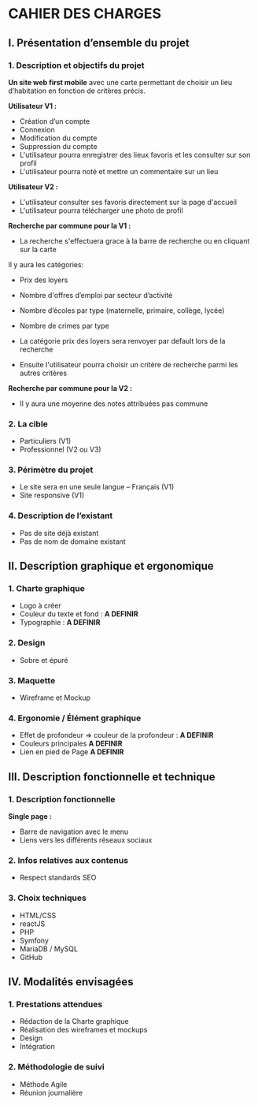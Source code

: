 # CAHIER DES CHARGES

## I. Présentation d’ensemble du projet

### 1. Description et objectifs du projet

**Un site web first mobile** avec une carte permettant de choisir un lieu d’habitation en fonction de critères précis.

**Utilisateur V1 :**

- Création d’un compte
- Connexion
- Modification du compte
- Suppression du compte
- L'utilisateur pourra enregistrer des lieux favoris et les consulter sur son profil
- L'utilisateur pourra noté et mettre un commentaire sur un lieu

**Utilisateur V2 :**

- L'utilisateur consulter ses favoris directement sur la page d'accueil
- L'utilisateur pourra télécharger une photo de profil
  
**Recherche par commune pour la V1 :**

- La recherche s'effectuera grace à la barre de recherche ou en cliquant sur la carte

Il y aura les catégories:

- Prix des loyers
- Nombre d'offres d’emploi par secteur d’activité
- Nombre d’écoles par type (maternelle, primaire, collège, lycée)
- Nombre de crimes par type
  
- La catégorie prix des loyers sera renvoyer par default lors de la recherche
- Ensuite l'utilisateur pourra choisir un critère de recherche parmi les autres critères
  
**Recherche par commune pour la V2 :**

- Il y aura une moyenne des notes attribuées pas commune

### 2. La cible

- Particuliers (V1)
- Professionnel (V2 ou V3)

### 3. Périmètre du projet

- Le site sera en une seule langue – Français (V1)
- Site responsive (V1)

### 4. Description de l’existant

- Pas de site déjà existant
- Pas de nom de domaine existant

## II. Description graphique et ergonomique

### 1. Charte graphique

- Logo à créer
- Couleur du texte et fond : **A DEFINIR**
- Typographie : **A DEFINIR**

### 2. Design

- Sobre et épuré

### 3. Maquette

- Wireframe et Mockup

### 4. Ergonomie / Élément graphique

- Effet de profondeur => couleur de la profondeur : **A DEFINIR**
- Couleurs principales **A DEFINIR**
- Lien en pied de Page **A DEFINIR**

## III. Description fonctionnelle et technique

### 1. Description fonctionnelle

**Single page :**
  
- Barre de navigation avec le menu
- Liens vers les différents réseaux sociaux

### 2. Infos relatives aux contenus

- Respect standards SEO

### 3. Choix techniques

- HTML/CSS
- reactJS
- PHP
- Symfony
- MariaDB / MySQL
- GitHub

## IV. Modalités envisagées

### 1. Prestations attendues

- Rédaction de la Charte graphique
- Réalisation des wireframes et mockups
- Design
- Intégration

### 2. Méthodologie de suivi

- Méthode Agile
- Réunion journalière
